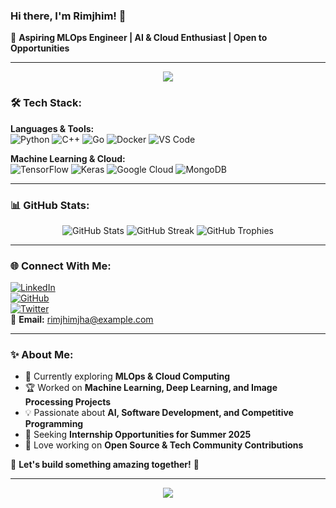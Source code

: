### Hi there, I'm Rimjhim! 👋

🚀 **Aspiring MLOps Engineer | AI & Cloud Enthusiast | Open to Opportunities**

---

<div align="center">
  <img src="https://capsule-render.vercel.app/api?type=waving&color=0:fc466b,100:3f5efb&height=200&section=header&text=Welcome%20to%20My%20Profile!&fontSize=35&fontColor=ffffff" />
</div>

### 🛠️ Tech Stack:

**Languages & Tools:**  
![Python](https://img.shields.io/badge/Python-3776AB?style=for-the-badge&logo=python&logoColor=white)
![C++](https://img.shields.io/badge/C++-00599C?style=for-the-badge&logo=cplusplus&logoColor=white)
![Go](https://img.shields.io/badge/Go-00ADD8?style=for-the-badge&logo=go&logoColor=white)
![Docker](https://img.shields.io/badge/Docker-2496ED?style=for-the-badge&logo=docker&logoColor=white)
![VS Code](https://img.shields.io/badge/VS%20Code-007ACC?style=for-the-badge&logo=visualstudiocode&logoColor=white)

**Machine Learning & Cloud:**  
![TensorFlow](https://img.shields.io/badge/TensorFlow-FF6F00?style=for-the-badge&logo=tensorflow&logoColor=white)
![Keras](https://img.shields.io/badge/Keras-D00000?style=for-the-badge&logo=keras&logoColor=white)
![Google Cloud](https://img.shields.io/badge/Google%20Cloud-4285F4?style=for-the-badge&logo=googlecloud&logoColor=white)
![MongoDB](https://img.shields.io/badge/MongoDB-4EA94B?style=for-the-badge&logo=mongodb&logoColor=white)

---

### 📊 GitHub Stats:

<div align="center">
  <img src="https://github-readme-stats.vercel.app/api?username=rimjhimjha&show_icons=true&theme=radical" alt="GitHub Stats" />
  <img src="https://github-readme-streak-stats.herokuapp.com/?user=rimjhimjha&theme=radical" alt="GitHub Streak" />
  <img src="https://github-profile-trophy.vercel.app/?username=rimjhimjha&theme=radical&margin-w=15&margin-h=15" alt="GitHub Trophies" />
</div>

---

### 🌐 Connect With Me:

[![LinkedIn](https://img.shields.io/badge/LinkedIn-0A66C2?style=for-the-badge&logo=linkedin&logoColor=white)](https://www.linkedin.com/in/rimjhimjha/)  
[![GitHub](https://img.shields.io/badge/GitHub-181717?style=for-the-badge&logo=github&logoColor=white)](https://github.com/rimjhimjha)  
[![Twitter](https://img.shields.io/badge/Twitter-1DA1F2?style=for-the-badge&logo=twitter&logoColor=white)](https://twitter.com/yourusername)  
📧 **Email:** rimjhimjha@example.com  

---

### ✨ About Me:
- 🌱 Currently exploring **MLOps & Cloud Computing**
- 🏆 Worked on **Machine Learning, Deep Learning, and Image Processing Projects**
- 💡 Passionate about **AI, Software Development, and Competitive Programming**
- 🎯 Seeking **Internship Opportunities for Summer 2025**
- 🎨 Love working on **Open Source & Tech Community Contributions**

💬 **Let's build something amazing together!** 🚀

---

<div align="center">
  <img src="https://capsule-render.vercel.app/api?type=waving&color=0:3f5efb,100:fc466b&height=100&section=footer" />
</div>

